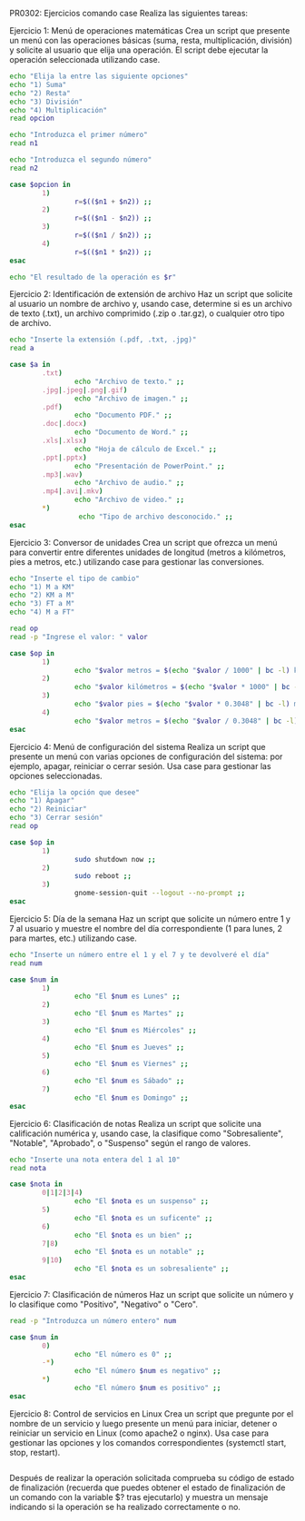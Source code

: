 PR0302: Ejercicios comando case
Realiza las siguientes tareas:

Ejercicio 1: Menú de operaciones matemáticas
Crea un script que presente un menú con las operaciones básicas (suma, resta, multiplicación, división) y solicite al usuario que elija una operación. El script debe ejecutar la operación seleccionada utilizando case.
```bash
echo "Elija la entre las siguiente opciones"
echo "1) Suma"
echo "2) Resta"
echo "3) División"
echo "4) Multiplicación"
read opcion

echo "Introduzca el primer número"
read n1

echo "Introduzca el segundo número"
read n2

case $opcion in
        1)
                r=$(($n1 + $n2)) ;;
        2)
                r=$(($n1 - $n2)) ;;
        3)
                r=$(($n1 / $n2)) ;;
        4)
                r=$(($n1 * $n2)) ;;
esac

echo "El resultado de la operación es $r"
```

Ejercicio 2: Identificación de extensión de archivo
Haz un script que solicite al usuario un nombre de archivo y, usando case, determine si es un archivo de texto (.txt), un archivo comprimido (.zip o .tar.gz), o cualquier otro tipo de archivo.
```bash
echo "Inserte la extensión (.pdf, .txt, .jpg)"
read a

case $a in
        .txt)
                echo "Archivo de texto." ;;
        .jpg|.jpeg|.png|.gif)
                echo "Archivo de imagen." ;;
        .pdf)
                echo "Documento PDF." ;;
        .doc|.docx)
                echo "Documento de Word." ;;
        .xls|.xlsx)
                echo "Hoja de cálculo de Excel." ;;
        .ppt|.pptx)
                echo "Presentación de PowerPoint." ;;
        .mp3|.wav)
                echo "Archivo de audio." ;;
        .mp4|.avi|.mkv)
                echo "Archivo de video." ;;
        *)
                 echo "Tipo de archivo desconocido." ;;
esac
```

Ejercicio 3: Conversor de unidades
Crea un script que ofrezca un menú para convertir entre diferentes unidades de longitud (metros a kilómetros, pies a metros, etc.) utilizando case para gestionar las conversiones.
```bash
echo "Inserte el tipo de cambio"
echo "1) M a KM"
echo "2) KM a M"
echo "3) FT a M"
echo "4) M a FT"

read op
read -p "Ingrese el valor: " valor

case $op in
        1)
                echo "$valor metros = $(echo "$valor / 1000" | bc -l) kilómetros" ;;
        2)
                echo "$valor kilómetros = $(echo "$valor * 1000" | bc -l) metros" ;;
        3)
                echo "$valor pies = $(echo "$valor * 0.3048" | bc -l) metros" ;;
        4)
                echo "$valor metros = $(echo "$valor / 0.3048" | bc -l) pies" ;;
esac
```

Ejercicio 4: Menú de configuración del sistema
Realiza un script que presente un menú con varias opciones de configuración del sistema: por ejemplo, apagar, reiniciar o cerrar sesión. Usa case para gestionar las opciones seleccionadas.
```bash
echo "Elija la opción que desee"
echo "1) Apagar"
echo "2) Reiniciar"
echo "3) Cerrar sesión"
read op

case $op in
        1)
                sudo shutdown now ;;
        2)
                sudo reboot ;;
        3)
                gnome-session-quit --logout --no-prompt ;;
esac
```

Ejercicio 5: Día de la semana
Haz un script que solicite un número entre 1 y 7 al usuario y muestre el nombre del día correspondiente (1 para lunes, 2 para martes, etc.) utilizando case.
```bash
echo "Inserte un número entre el 1 y el 7 y te devolveré el día"
read num

case $num in
        1)
                echo "El $num es Lunes" ;;
        2)
                echo "El $num es Martes" ;;
        3)
                echo "El $num es Miércoles" ;;
        4)
                echo "El $num es Jueves" ;;
        5)
                echo "El $num es Viernes" ;;
        6)
                echo "El $num es Sábado" ;;
        7)
                echo "El $num es Domingo" ;;
esac
```

Ejercicio 6: Clasificación de notas
Realiza un script que solicite una calificación numérica y, usando case, la clasifique como "Sobresaliente", "Notable", "Aprobado", o "Suspenso" según el rango de valores.
```bash
echo "Inserte una nota entera del 1 al 10"
read nota

case $nota in
        0|1|2|3|4)
                echo "El $nota es un suspenso" ;;
        5)
                echo "El $nota es un suficente" ;;
        6)
                echo "El $nota es un bien" ;;
        7|8)
                echo "El $nota es un notable" ;;
        9|10)
                echo "El $nota es un sobresaliente" ;;
esac
```

Ejercicio 7: Clasificación de números
Haz un script que solicite un número y lo clasifique como "Positivo", "Negativo" o "Cero".
```bash
read -p "Introduzca un número entero" num

case $num in
        0)
                echo "El número es 0" ;;
        -*)
                echo "El número $num es negativo" ;;
        *)
                echo "El número $num es positivo" ;;
esac
```

Ejercicio 8: Control de servicios en Linux
Crea un script que pregunte por el nombre de un servicio y luego presente un menú para iniciar, detener o reiniciar un servicio en Linux (como apache2 o nginx). Usa case para gestionar las opciones y los comandos correspondientes (systemctl start, stop, restart).
```bash

```

Después de realizar la operación solicitada comprueba su código de estado de finalización (recuerda que puedes obtener el estado de finalización de un comando con la variable $? tras ejecutarlo) y muestra un mensaje indicando si la operación se ha realizado correctamente o no.
```bash

```